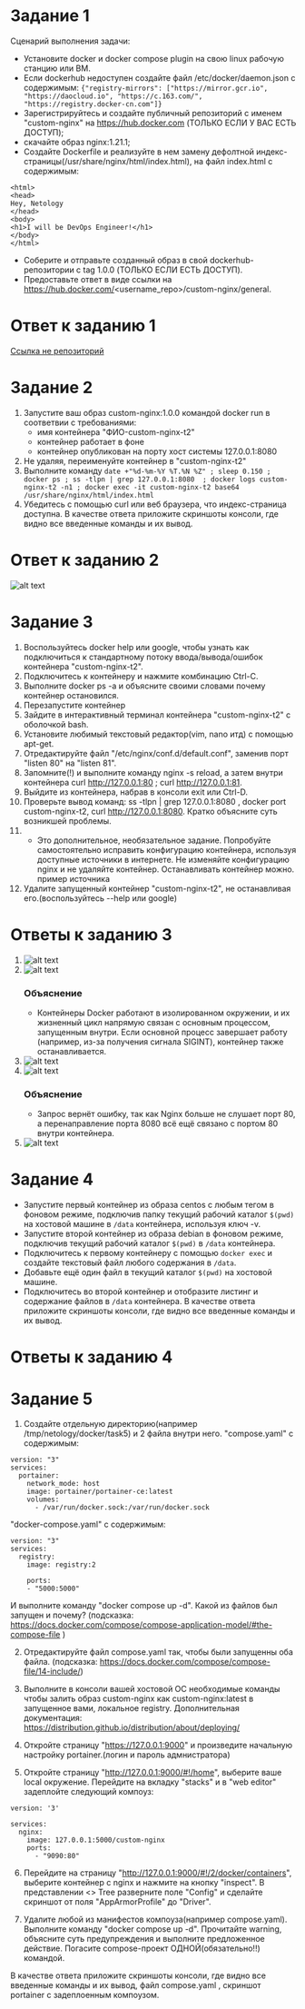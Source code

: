 # Задание 1

Сценарий выполнения задачи:
   - Установите docker и docker compose plugin на свою linux рабочую станцию или ВМ.
   - Если dockerhub недоступен создайте файл /etc/docker/daemon.json с содержимым: `{"registry-mirrors": ["https://mirror.gcr.io", "https://daocloud.io", "https://c.163.com/", "https://registry.docker-cn.com"]}`
   - Зарегистрируйтесь и создайте публичный репозиторий с именем "custom-nginx" на https://hub.docker.com (ТОЛЬКО ЕСЛИ У ВАС ЕСТЬ ДОСТУП);
   - скачайте образ nginx:1.21.1;
   - Создайте Dockerfile и реализуйте в нем замену дефолтной индекс-страницы(/usr/share/nginx/html/index.html), на файл index.html с содержимым:
   ```
   <html>
   <head>
   Hey, Netology
   </head>
   <body>
   <h1>I will be DevOps Engineer!</h1>
   </body>
   </html>
   ```
   - Соберите и отправьте созданный образ в свой dockerhub-репозитории c tag 1.0.0 (ТОЛЬКО ЕСЛИ ЕСТЬ ДОСТУП).
   - Предоставьте ответ в виде ссылки на https://hub.docker.com/<username_repo>/custom-nginx/general.

# Ответ к заданию 1

[Ссылка не репозиторий](https://hub.docker.com/repository/docker/venom3191/custom-nginx/general)

# Задание 2

1. Запустите ваш образ custom-nginx:1.0.0 командой docker run в соответвии с требованиями:
   - имя контейнера "ФИО-custom-nginx-t2"
   - контейнер работает в фоне
   - контейнер опубликован на порту хост системы 127.0.0.1:8080
2. Не удаляя, переименуйте контейнер в "custom-nginx-t2"
3. Выполните команду `date +"%d-%m-%Y %T.%N %Z" ; sleep 0.150 ; docker ps ; ss -tlpn | grep 127.0.0.1:8080  ; docker logs custom-nginx-t2 -n1 ; docker exec -it custom-nginx-t2 base64 /usr/share/nginx/html/index.html`
4. Убедитесь с помощью curl или веб браузера, что индекс-страница доступна.
В качестве ответа приложите скриншоты консоли, где видно все введенные команды и их вывод.

# Ответ к заданию 2

![alt text](https://github.com/VN351/virt-03-docker-intro/raw/main/images/task-2.png)

# Задание 3

1. Воспользуйтесь docker help или google, чтобы узнать как подключиться к стандартному потоку ввода/вывода/ошибок контейнера "custom-nginx-t2".
2. Подключитесь к контейнеру и нажмите комбинацию Ctrl-C.
3. Выполните docker ps -a и объясните своими словами почему контейнер остановился.
4. Перезапустите контейнер
5. Зайдите в интерактивный терминал контейнера "custom-nginx-t2" с оболочкой bash.
6. Установите любимый текстовый редактор(vim, nano итд) с помощью apt-get.
7. Отредактируйте файл "/etc/nginx/conf.d/default.conf", заменив порт "listen 80" на "listen 81".
8. Запомните(!) и выполните команду nginx -s reload, а затем внутри контейнера curl http://127.0.0.1:80 ; curl http://127.0.0.1:81.
9. Выйдите из контейнера, набрав в консоли exit или Ctrl-D.
10. Проверьте вывод команд: ss -tlpn | grep 127.0.0.1:8080 , docker port custom-nginx-t2, curl http://127.0.0.1:8080. Кратко объясните суть возникшей проблемы.
11.   - Это дополнительное, необязательное задание. Попробуйте самостоятельно исправить конфигурацию контейнера, используя доступные источники в интернете. Не изменяйте конфигурацию nginx и не удаляйте контейнер. Останавливать контейнер можно. пример источника
12. Удалите запущенный контейнер "custom-nginx-t2", не останавливая его.(воспользуйтесь --help или google)

# Ответы к заданию 3

1. ![alt text](https://github.com/VN351/virt-03-docker-intro/raw/main/images/task-3-1.png)
2. ![alt text](https://github.com/VN351/virt-03-docker-intro/raw/main/images/task-3-2.png)
   ### Объяснение
      - Контейнеры Docker работают в изолированном окружении, и их жизненный цикл напрямую связан с основным процессом, запущенным внутри. Если основной процесс завершает работу (например, из-за получения сигнала SIGINT), контейнер также останавливается.
3. ![alt text](https://github.com/VN351/virt-03-docker-intro/raw/main/images/task-3-3.png)
4. ![alt text](https://github.com/VN351/virt-03-docker-intro/raw/main/images/task-3-4.png)
   ### Объяснение
      - Запрос вернёт ошибку, так как Nginx больше не слушает порт 80, а перенаправление порта 8080 всё ещё связано с портом 80 внутри контейнера.
5. ![alt text](https://github.com/VN351/virt-03-docker-intro/raw/main/images/task-3-5.png)

# Задание 4

- Запустите первый контейнер из образа centos c любым тегом в фоновом режиме, подключив папку текущий рабочий каталог `$(pwd)` на хостовой машине в `/data` контейнера, используя ключ -v.
- Запустите второй контейнер из образа debian в фоновом режиме, подключив текущий рабочий каталог `$(pwd)` в `/data` контейнера.
- Подключитесь к первому контейнеру с помощью `docker exec` и создайте текстовый файл любого содержания в `/data`.
- Добавьте ещё один файл в текущий каталог `$(pwd)` на хостовой машине.
- Подключитесь во второй контейнер и отобразите листинг и содержание файлов в `/data` контейнера.
В качестве ответа приложите скриншоты консоли, где видно все введенные команды и их вывод.

# Ответы к заданию 4


# Задание 5

1. Создайте отдельную директорию(например /tmp/netology/docker/task5) и 2 файла внутри него. "compose.yaml" с содержимым:
```
version: "3"
services:
  portainer:
    network_mode: host
    image: portainer/portainer-ce:latest
    volumes:
      - /var/run/docker.sock:/var/run/docker.sock
```
"docker-compose.yaml" с содержимым:
```
version: "3"
services:
  registry:
    image: registry:2

    ports:
    - "5000:5000"
```
И выполните команду "docker compose up -d". Какой из файлов был запущен и почему? (подсказка: https://docs.docker.com/compose/compose-application-model/#the-compose-file )

2. Отредактируйте файл compose.yaml так, чтобы были запущенны оба файла. (подсказка: https://docs.docker.com/compose/compose-file/14-include/)

3. Выполните в консоли вашей хостовой ОС необходимые команды чтобы залить образ custom-nginx как custom-nginx:latest в запущенное вами, локальное registry. Дополнительная документация: https://distribution.github.io/distribution/about/deploying/

4. Откройте страницу "https://127.0.0.1:9000" и произведите начальную настройку portainer.(логин и пароль адмнистратора)

5. Откройте страницу "http://127.0.0.1:9000/#!/home", выберите ваше local окружение. Перейдите на вкладку "stacks" и в "web editor" задеплойте следующий компоуз:
```
version: '3'

services:
  nginx:
    image: 127.0.0.1:5000/custom-nginx
    ports:
      - "9090:80"
```
6. Перейдите на страницу "http://127.0.0.1:9000/#!/2/docker/containers", выберите контейнер с nginx и нажмите на кнопку "inspect". В представлении <> Tree разверните поле "Config" и сделайте скриншот от поля "AppArmorProfile" до "Driver".

7. Удалите любой из манифестов компоуза(например compose.yaml). Выполните команду "docker compose up -d". Прочитайте warning, объясните суть предупреждения и выполните предложенное действие. Погасите compose-проект ОДНОЙ(обязательно!!) командой.

В качестве ответа приложите скриншоты консоли, где видно все введенные команды и их вывод, файл compose.yaml , скриншот portainer c задеплоенным компоузом.

